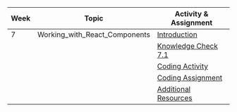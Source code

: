 | Week | Topic                          | Activity & Assignment          |
|------|--------------------------------|--------------------------------|
| 7    | Working_with_React_Components  | [Introduction](./Introduction_Instructions.pdf)                   |
|      |                                | [Knowledge Check 7.1](https://docs.google.com/forms/d/1Wa3jVJob0Oc1CHwk3Gn-F8Q94_GG3OI6Lh7vD9w6o4o/edit)            |
|      |                                | [Coding Activity](https://classroom.github.com/a/r1ln194m) |
|      |                                | [Coding Assignment](..https://classroom.github.com/a/dDuHASXv) |
|      |                                | [Additional Resources](./Additional%20Resources.pdf)           |
